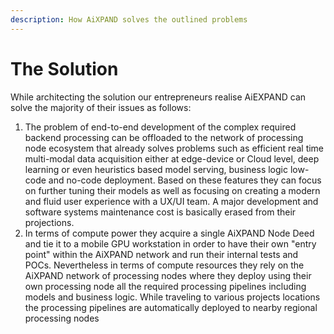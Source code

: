 ```yaml
---
description: How AiXPAND solves the outlined problems
---
```


# The Solution

While architecting the solution our entrepreneurs realise AiEXPAND can solve the majority of their issues as follows:

1. The problem of end-to-end development of the complex required backend processing can be offloaded to the network of processing node ecosystem that already solves problems such as efficient real time multi-modal data acquisition either at edge-device or Cloud level, deep learning or even heuristics based model serving, business logic low-code and no-code deployment. Based on these features they can focus on further tuning their models as well as focusing on creating a modern and fluid user experience with a UX/UI team. A major development and software systems maintenance cost is basically erased from their projections.&#x20;
2. &#x20;In terms of compute power they acquire a single AiXPAND Node Deed and tie it to a mobile GPU workstation in order to have their own "entry point" within the AiXPAND network and run their internal tests and POCs. Nevertheless in terms of compute resources they rely on the AiXPAND network of processing nodes where they deploy using their own processing node all the required processing pipelines including models and business logic. While traveling to various projects locations the processing pipelines are automatically deployed to nearby regional processing nodes
